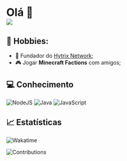 # Olá 👋<br /><img src="https://komarev.com/ghpvc/?username=itspatrao1619&color=blue&style=flat-square&label=Profile+Views" />

## 🧑 Hobbies:

- 👑 Fundador do <a href="https://discord.gg/zC5he9gQww">Hytrix Network</a>;
- 🎮 Jogar **Minecraft Factions** com amigos;

## 💻 Conhecimento
![NodeJS](https://img.shields.io/badge/node.js-6DA55F?style=for-the-badge&logo=node.js&logoColor=white)
![Java](https://img.shields.io/badge/java-%239b44c7.svg?style=for-the-badge&logo=java&logoColor=white)
![JavaScript](https://img.shields.io/badge/javascript-%23323330.svg?style=for-the-badge&logo=javascript&logoColor=%23F7DF1E)

## 📈 Estatísticas

![Wakatime](https://github-readme-stats.vercel.app/api/wakatime?username=itspatrao&locale=pt-br&theme=tokyonight&custom_title=➥+Horas+Desenvolvendo&hide_title=false&show_icons=true&hide=ini,json,html,css,csv,text,gradle,erb,kotlin,ejs,java+properties,tsconfig,JAVAini,git+config,bash,groovy,gitignore+file,xml,other,git,auto_detected,idea_module,yaml,markdown,properties)

![Contributions](https://github-readme-stats.vercel.app/api?username=itspatrao&theme=tokyonight&custom_title=➥+Contribuições&show_icons=true&hide_title=false&count_private=true&include_all_commits=true&show_owner=true&locale=pt-br&range=all_time)